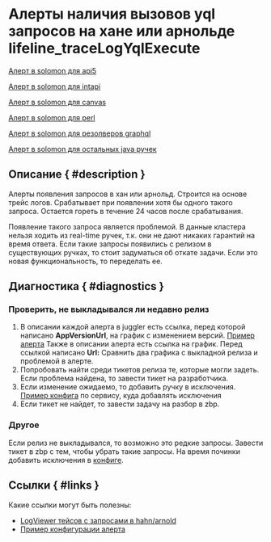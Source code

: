 # Алерты наличия вызовов yql запросов на хане или арнольде lifeline_traceLogYqlExecute

[Алерт в solomon для api5](https://solomon.yandex-team.ru/admin/projects/direct/alerts/lifeline_traceLogYqlExecute-direct.api5)

[Алерт в solomon для intapi](https://solomon.yandex-team.ru/admin/projects/direct/alerts/lifeline_traceLogYqlExecute-direct.intapi)

[Алерт в solomon для canvas](https://solomon.yandex-team.ru/admin/projects/direct/alerts/lifeline_traceLogYqlExecute-direct.canvas)

[Алерт в solomon для perl](https://solomon.yandex-team.ru/admin/projects/direct/alerts/lifeline_traceLogYqlExecute-direct.web.perl)

[Алерт в solomon для резолверов graphql](https://solomon.yandex-team.ru/admin/projects/direct/alerts/lifeline_traceLogYqlExecute-direct.web.grid)

[Алерт в solomon для остальных java ручек](https://solomon.yandex-team.ru/admin/projects/direct/alerts/lifeline_traceLogYqlExecute-direct.web.java)

## Описание { #description }

Алерты появления запросов в хан или арнольд.
Строится на основе трейс логов. Срабатывает при появлении хотя бы одного такого запроса.
Остается гореть в течение 24 часов после срабатывания.

Появление такого запроса является проблемой. В данные кластера нельзя ходить из real-time ручек, т.к. они не дают никаких гарантий на время ответа.
Если такие запросы появились с релизом в существующих ручках, то стоит задуматься об откате задачи. Если это новая функциональность, то переделать ее.


## Диагностика { #diagnostics }

### Проверить, не выкладывался ли недавно релиз
1. В описании каждой алерта в juggler есть ссылка, перед которой написано **AppVersionUrl**, на график с изменением версий. [Пример алерта](https://juggler.yandex-team.ru/raw_events/?query=host%3Dlifeline_traceLogCpu-direct.web.grid%26service%3Dgrid.addAds)
   Также в описании алерта есть ссылка на график. Перед ссылкой написано **Url:**
   Сравнить два графика с выкладной релиза и проблемой в алерте.
3. Попробовать найти среди тикетов релиза те, которые могли задеть. Если проблема найдена, то завести тикет на разработчика.
4. Если изменение ожидаемо, то добавить ручку в исключения. [Пример конфига](https://a.yandex-team.ru/arc/trunk/arcadia/direct/solo/registered/alert/infra/lifeline/config/has_problem/traceLogYqlExecute-direct.web.grid.api.json) по сервису, куда добавлять исключения
5. Если тикет не найдет, то завести задачу на разбор в zbp.

### Другое
Если релиз не выкладывался, то возможно это редкие запросы. Завести тикет в zbp с тем, чтобы убрать такие запросы. На время починки добавить исключения в [конфиге](https://a.yandex-team.ru/arc/trunk/arcadia/direct/solo/registered/alert/infra/lifeline/config/has_problem/traceLogYqlExecute-direct.web.grid.api.json).

## Ссылки { #links }
Какие ссылки могут быть полезны:
- [LogViewer тейсов с запросами в hahn/arnold](https://direct.yandex.ru/logviewer/#~(logType~'messages~form~(from~'20210419T000000~to~'20210419T235959~fields~(~'log_time~'host~'service~'method~'trace_id~'span_id~'prefix~'log_level~'class_name~'message)~conditions~(method~'*25TraceLogSystemMonitoringJob*25~message~'*25traceLogYqlExecuteMonitoringDataProcessor*25)~limit~100~offset~0~reverseOrder~true~showTraceIdRelated~false))$)
- [Пример конфигурации алерта](https://a.yandex-team.ru/arc/trunk/arcadia/direct/solo/registered/alert/infra/lifeline/config/has_problem/traceLogYqlExecute-direct.web.grid.api.json)
